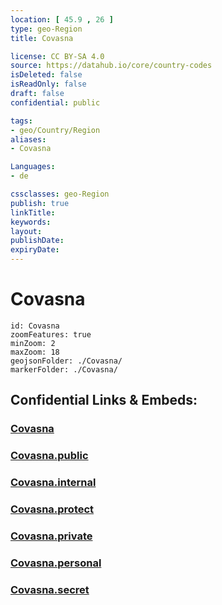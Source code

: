 ```yaml
---
location: [ 45.9 , 26 ] 
type: geo-Region
title: Covasna

license: CC BY-SA 4.0
source: https://datahub.io/core/country-codes
isDeleted: false
isReadOnly: false
draft: false
confidential: public

tags:
- geo/Country/Region
aliases:
- Covasna

Languages:
- de

cssclasses: geo-Region
publish: true
linkTitle: 
keywords: 
layout: 
publishDate: 
expiryDate: 
---
```


# Covasna

```leaflet
id: Covasna
zoomFeatures: true 
minZoom: 2 
maxZoom: 18
geojsonFolder: ./Covasna/
markerFolder: ./Covasna/
```


## Confidential Links & Embeds: 

### [Covasna](/_Standards/Earth/Continent/Europe/Europe~East/Romania/Regions~Romania/Romania~Centru/Covasna.md) 

### [Covasna.public](/_public/Earth/Continent/Europe/Europe~East/Romania/Regions~Romania/Romania~Centru/Covasna.public.md) 

### [Covasna.internal](/_internal/Earth/Continent/Europe/Europe~East/Romania/Regions~Romania/Romania~Centru/Covasna.internal.md) 

### [Covasna.protect](/_protect/Earth/Continent/Europe/Europe~East/Romania/Regions~Romania/Romania~Centru/Covasna.protect.md) 

### [Covasna.private](/_private/Earth/Continent/Europe/Europe~East/Romania/Regions~Romania/Romania~Centru/Covasna.private.md) 

### [Covasna.personal](/_personal/Earth/Continent/Europe/Europe~East/Romania/Regions~Romania/Romania~Centru/Covasna.personal.md) 

### [Covasna.secret](/_secret/Earth/Continent/Europe/Europe~East/Romania/Regions~Romania/Romania~Centru/Covasna.secret.md)


